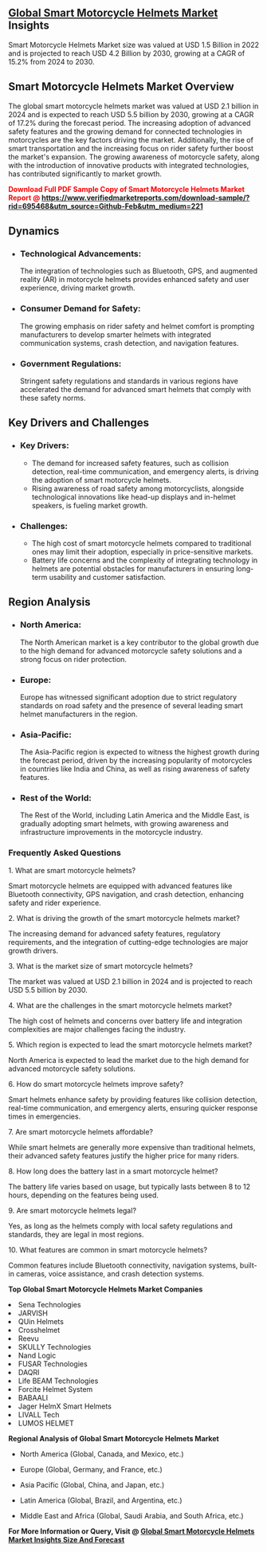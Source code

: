 <h2><a href="https://www.verifiedmarketreports.com/download-sample/?rid=695468&amp;utm_source=Github&amp;utm_medium=221" target="_blank">Global Smart Motorcycle Helmets Market</a> Insights</h2><p>Smart Motorcycle Helmets Market size was valued at USD 1.5 Billion in 2022 and is projected to reach USD 4.2 Billion by 2030, growing at a CAGR of 15.2% from 2024 to 2030.</p><p> <h2>Smart Motorcycle Helmets Market Overview</h2> <p>The global smart motorcycle helmets market was valued at USD 2.1 billion in 2024 and is expected to reach USD 5.5 billion by 2030, growing at a CAGR of 17.2% during the forecast period. The increasing adoption of advanced safety features and the growing demand for connected technologies in motorcycles are the key factors driving the market. Additionally, the rise of smart transportation and the increasing focus on rider safety further boost the market's expansion. The growing awareness of motorcycle safety, along with the introduction of innovative products with integrated technologies, has contributed significantly to market growth.</p> <p><strong><p><span class=""><span style="color: #ff0000;"><strong>Download Full PDF Sample Copy of Smart Motorcycle Helmets Market Report</strong> @ </span><a href="https://www.verifiedmarketreports.com/download-sample/?rid=695468&amp;utm_source=Github-Feb&amp;utm_medium=221" target="_blank">https://www.verifiedmarketreports.com/download-sample/?rid=695468&amp;utm_source=Github-Feb&amp;utm_medium=221</a></span></p></strong></p> <h2>Dynamics</h2> <ul> <li><h3>Technological Advancements:</h3> The integration of technologies such as Bluetooth, GPS, and augmented reality (AR) in motorcycle helmets provides enhanced safety and user experience, driving market growth.</li> <li><h3>Consumer Demand for Safety:</h3> The growing emphasis on rider safety and helmet comfort is prompting manufacturers to develop smarter helmets with integrated communication systems, crash detection, and navigation features.</li> <li><h3>Government Regulations:</h3> Stringent safety regulations and standards in various regions have accelerated the demand for advanced smart helmets that comply with these safety norms.</li> </ul> <h2>Key Drivers and Challenges</h2> <ul> <li><h3>Key Drivers:</h3> <ul> <li>The demand for increased safety features, such as collision detection, real-time communication, and emergency alerts, is driving the adoption of smart motorcycle helmets.</li> <li>Rising awareness of road safety among motorcyclists, alongside technological innovations like head-up displays and in-helmet speakers, is fueling market growth.</li> </ul> </li> <li><h3>Challenges:</h3> <ul> <li>The high cost of smart motorcycle helmets compared to traditional ones may limit their adoption, especially in price-sensitive markets.</li> <li>Battery life concerns and the complexity of integrating technology in helmets are potential obstacles for manufacturers in ensuring long-term usability and customer satisfaction.</li> </ul> </li> </ul> <h2>Region Analysis</h2> <ul> <li><h3>North America:</h3> The North American market is a key contributor to the global growth due to the high demand for advanced motorcycle safety solutions and a strong focus on rider protection.</li> <li><h3>Europe:</h3> Europe has witnessed significant adoption due to strict regulatory standards on road safety and the presence of several leading smart helmet manufacturers in the region.</li> <li><h3>Asia-Pacific:</h3> The Asia-Pacific region is expected to witness the highest growth during the forecast period, driven by the increasing popularity of motorcycles in countries like India and China, as well as rising awareness of safety features.</li> <li><h3>Rest of the World:</h3> The Rest of the World, including Latin America and the Middle East, is gradually adopting smart helmets, with growing awareness and infrastructure improvements in the motorcycle industry.</li> </ul> <h3>Frequently Asked Questions</h3> <p>1. What are smart motorcycle helmets?</p> <p>Smart motorcycle helmets are equipped with advanced features like Bluetooth connectivity, GPS navigation, and crash detection, enhancing safety and rider experience.</p> <p>2. What is driving the growth of the smart motorcycle helmets market?</p> <p>The increasing demand for advanced safety features, regulatory requirements, and the integration of cutting-edge technologies are major growth drivers.</p> <p>3. What is the market size of smart motorcycle helmets?</p> <p>The market was valued at USD 2.1 billion in 2024 and is projected to reach USD 5.5 billion by 2030.</p> <p>4. What are the challenges in the smart motorcycle helmets market?</p> <p>The high cost of helmets and concerns over battery life and integration complexities are major challenges facing the industry.</p> <p>5. Which region is expected to lead the smart motorcycle helmets market?</p> <p>North America is expected to lead the market due to the high demand for advanced motorcycle safety solutions.</p> <p>6. How do smart motorcycle helmets improve safety?</p> <p>Smart helmets enhance safety by providing features like collision detection, real-time communication, and emergency alerts, ensuring quicker response times in emergencies.</p> <p>7. Are smart motorcycle helmets affordable?</p> <p>While smart helmets are generally more expensive than traditional helmets, their advanced safety features justify the higher price for many riders.</p> <p>8. How long does the battery last in a smart motorcycle helmet?</p> <p>The battery life varies based on usage, but typically lasts between 8 to 12 hours, depending on the features being used.</p> <p>9. Are smart motorcycle helmets legal?</p> <p>Yes, as long as the helmets comply with local safety regulations and standards, they are legal in most regions.</p> <p>10. What features are common in smart motorcycle helmets?</p> <p>Common features include Bluetooth connectivity, navigation systems, built-in cameras, voice assistance, and crash detection systems.</p> </p><p><strong>Top Global Smart Motorcycle Helmets Market Companies</strong></p><div data-test-id=""><p><li>Sena Technologies</li><li> JARVISH</li><li> QUin Helmets</li><li> Crosshelmet</li><li> Reevu</li><li> SKULLY Technologies</li><li> Nand Logic</li><li> FUSAR Technologies</li><li> DAQRI</li><li> Life BEAM Technologies</li><li> Forcite Helmet System</li><li> BABAALI</li><li> Jager HelmX Smart Helmets</li><li> LIVALL Tech</li><li> LUMOS HELMET</li></p><div><strong>Regional Analysis of&nbsp;Global Smart Motorcycle Helmets Market</strong></div><ul><li dir="ltr"><p dir="ltr">North America&nbsp;(Global, Canada, and Mexico, etc.)</p></li><li dir="ltr"><p dir="ltr">Europe (Global, Germany, and France, etc.)</p></li><li dir="ltr"><p dir="ltr">Asia Pacific&nbsp;(Global, China, and Japan, etc.)</p></li><li dir="ltr"><p dir="ltr">Latin America&nbsp;(Global, Brazil, and Argentina, etc.)</p></li><li dir="ltr">Middle East and Africa&nbsp;(Global, Saudi Arabia, and South Africa, etc.)</li></ul><p><strong>For More Information or Query, Visit @&nbsp;</strong><strong><a href="https://www.verifiedmarketreports.com/product/smart-motorcycle-helmets-market/?utm_source=Github&amp;utm_medium=221" target="_blank">Global Smart Motorcycle Helmets Market Insights Size And Forecast</a></strong></p></div>

